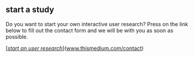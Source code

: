 ## start a study

Do you want to start your own interactive user research? Press on the link below to fill out the contact form and we will be with you as soon as possible.

[[*start an user research*]()](www.thismedium.com/contact)